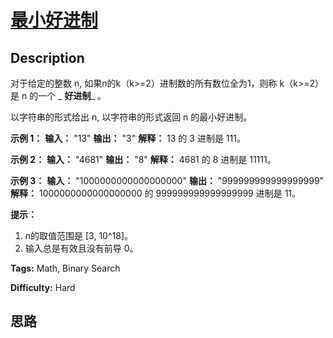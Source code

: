 # [最小好进制][title]

## Description

对于给定的整数 n, 如果n的k（k>=2）进制数的所有数位全为1，则称 k（k>=2）是 n 的一个 _ **好进制**_ 。

以字符串的形式给出 n, 以字符串的形式返回 n 的最小好进制。



**示例 1：**
            **输入：** "13"    **输出：** "3"    **解释：** 13 的 3 进制是 111。    

**示例 2：**
            **输入：** "4681"    **输出：** "8"    **解释：** 4681 的 8 进制是 11111。    

**示例 3：**
            **输入：** "1000000000000000000"    **输出：** "999999999999999999"    **解释：** 1000000000000000000 的 999999999999999999 进制是 11。    



**提示：**

  1. n的取值范围是 [3, 10^18]。
  2. 输入总是有效且没有前导 0。




**Tags:** Math, Binary Search

**Difficulty:** Hard

## 思路

[title]: https://leetcode-cn.com/problems/smallest-good-base

